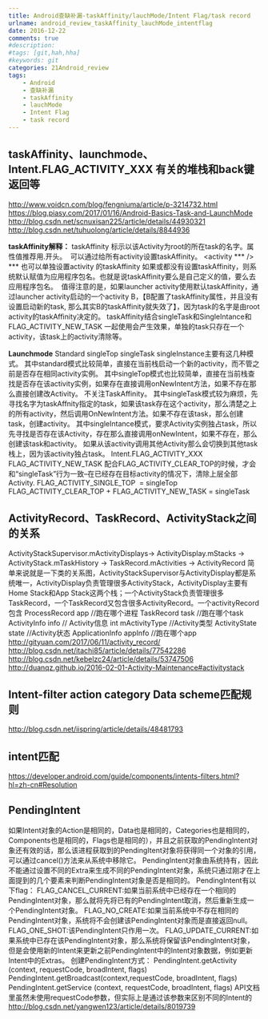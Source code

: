 ```yaml
---
title: Android查缺补漏-taskAffinity/lauchMode/Intent Flag/task record
urlname: android_review_taskAffinity_lauchMode_intentflag
date: 2016-12-22
comments: true
#description: 
#tags: [git,hah,hha]
#keywords: git
categories: 21Android_review
tags:
    - Android
    - 查缺补漏
    - taskAffinity
    - lauchMode
    - Intent Flag
    - task record
---
```



## taskAffinity、launchmode、Intent.FLAG_ACTIVITY_XXX 有关的堆栈和back键返回等
http://www.voidcn.com/blog/fengniuma/article/p-3214732.html
https://blog.piasy.com/2017/01/16/Android-Basics-Task-and-LaunchMode
http://blog.csdn.net/scnuxisan225/article/details/44930321
http://blog.csdn.net/tuhuolong/article/details/8844936

**taskAffinity解释：**
taskAffinity 标示以该Activity为root的所在task的名字。属性值推荐用.开头。 
可以通过<application>给所有activity设置taskAffinity。
<application  taskAffinity=".newtask" >
   <activity *** />
    ***
</application>
也可以单独设置activity 的taskAffinity
<activity  taskAffinity=".newtask"/>
如果<application>或<acitivity>都没有设置taskAffinity，则系统默认赋值为应用程序包名。也就是说taskAffinity要么是自己定义的值，要么去应用程序包名。 
值得注意的是，如果launcher activity使用默认taskAffinity，通过launcher activity启动的一个activity B，【B配置了taskAffinity属性，并且没有设置启动新的task, 那么其实B的taskAffinity就失效了】，因为task的名字是由root activity的taskAffinity决定的。
taskAffinity结合singleTask和SingleIntance和FLAG_ACTIVITY_NEW_TASK 一起使用会产生效果，单独的task只存在一个activity，该task上的activity清除等。

**Launchmode**
Standard  singleTop  singleTask singleInstance主要有这几种模式。
其中standard模式比较简单，直接在当前栈启动一个新的activity，而不管之前是否存在相同activity实例。
其中singleTop模式也比较简单，直接在当前栈查找是否存在该activity实例，如果存在直接调用onNewIntent方法，如果不存在那么直接创建改Activity。 不关注TaskAffinity。
其中singleTask模式较为麻烦，先寻找名字为taskAffnity指定的task，如果该task存在这个activity，那么清楚之上的所有activity，然后调用OnNewIntent方法。如果不存在该task，那么创建task，创建activity。
其中singleIntance模式，要求Activity实例独占task，所以先寻找是否存在该Activity，存在那么直接调用onNewIntent，如果不存在，那么创建该task和activity。 如果从该activity调用其他Activity那么会切换到其他task栈上，因为该activity独占task。
Intent.FLAG_ACTIVITY_XXX
FLAG_ACTIVITY_NEW_TASK 配合FLAG_ACTIVITY_CLEAR_TOP的时候，才会和“singleTask”行为一致–在已经存在目标activity的情况下，清除上层全部Activity.
FLAG_ACTIVITY_SINGLE_TOP  = singleTop
FLAG_ACTIVITY_CLEAR_TOP + FLAG_ACTIVITY_NEW_TASK = singleTask


## ActivityRecord、TaskRecord、ActivityStack之间的关系

ActivityStackSupervisor.mActivityDisplays-> ActivityDisplay.mStacks -> ActivityStack.mTaskHistory -> TaskRecord.mActivities -> ActivityRecord
简单来说就是一下类的关系图，ActivityStackSupervisor与ActivityDisplay都是系统唯一，ActivityDisplay负责管理很多ActivityStack，ActivityDisplay主要有Home Stack和App Stack这两个栈；一个ActivityStack负责管理很多TaskRecord，一个TaskRecord又包含很多ActivityRecord。一个activityRecord包含
ProcessRecord app //跑在哪个进程  TaskRecord task //跑在哪个task ActivityInfo info // Activity信息 int mActivityType //Activity类型  ActivityState state //Activity状态  ApplicationInfo appInfo //跑在哪个app
http://gityuan.com/2017/06/11/activity_record/
http://blog.csdn.net/itachi85/article/details/77542286
http://blog.csdn.net/kebelzc24/article/details/53747506
http://duanqz.github.io/2016-02-01-Activity-Maintenance#activitystack

## Intent-filter action category Data scheme匹配规则
http://blog.csdn.net/iispring/article/details/48481793

## intent匹配
https://developer.android.com/guide/components/intents-filters.html?hl=zh-cn#Resolution

## PendingIntent
如果Intent对象的Action是相同的，Data也是相同的，Categories也是相同的，Components也是相同的，Flags也是相同的），并且之前获取的PendingIntent对象还有效的话，那么该进程获取到的PendingItent对象将获得同一个对象的引用，可以通过cancel()方法来从系统中移除它。
PendingIntent对象由系统持有，因此不能通过设置不同的Extra来生成不同的PendingIntent对象，系统只通过刚才在上面提到的几个要素来判断PendingIntent对象是否是相同的。
PendingIntent有以下flag：
FLAG_CANCEL_CURRENT:如果当前系统中已经存在一个相同的PendingIntent对象，那么就将先将已有的PendingIntent取消，然后重新生成一个PendingIntent对象。
FLAG_NO_CREATE:如果当前系统中不存在相同的PendingIntent对象，系统将不会创建该PendingIntent对象而是直接返回null。
FLAG_ONE_SHOT:该PendingIntent只作用一次。
FLAG_UPDATE_CURRENT:如果系统中已存在该PendingIntent对象，那么系统将保留该PendingIntent对象，但是会使用新的Intent来更新之前PendingIntent中的Intent对象数据，例如更新Intent中的Extras。
创建PendingIntent方式：
PendingIntent.getActivity (context, requestCode, broadIntent, flags)
PendingIntent.getBroadcast(context,requestCode, broadIntent, flags)
PendingIntent.getService (context, requestCode, broadIntent, flags)
API文档里虽然未使用requestCode参数，但实际上是通过该参数来区别不同的Intent的
http://blog.csdn.net/yangwen123/article/details/8019739
